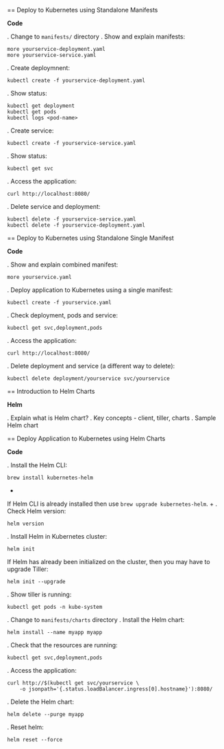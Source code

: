 == Deploy to Kubernetes using Standalone Manifests

**Code**

. Change to `manifests/` directory
. Show and explain manifests:

	more yourservice-deployment.yaml
	more yourservice-service.yaml

. Create deploymnent:

	kubectl create -f yourservice-deployment.yaml

. Show status:

	kubectl get deployment
	kubectl get pods
	kubectl logs <pod-name>

. Create service:

	kubectl create -f yourservice-service.yaml

. Show status:

	kubectl get svc

. Access the application:

	curl http://localhost:8080/

. Delete service and deployment:

	kubectl delete -f yourservice-service.yaml
	kubectl delete -f yourservice-deployment.yaml

== Deploy to Kubernetes using Standalone Single Manifest

**Code**

. Show and explain combined manifest:

	more yourservice.yaml

. Deploy application to Kubernetes using a single manifest:

	kubectl create -f yourservice.yaml

. Check deployment, pods and service:

	kubectl get svc,deployment,pods

. Access the application:

	curl http://localhost:8080/

. Delete deployment and service (a different way to delete):

	kubectl delete deployment/yourservice svc/yourservice

== Introduction to Helm Charts

**Helm**

. Explain what is Helm chart?
. Key concepts - client, tiller, charts
. Sample Helm chart

== Deploy Application to Kubernetes using Helm Charts

**Code**

. Install the Helm CLI:

	brew install kubernetes-helm
+
If Helm CLI is already installed then use `brew upgrade kubernetes-helm`.
+
. Check Helm version:

	helm version

. Install Helm in Kubernetes cluster:

    helm init

If Helm has already been initialized on the cluster, then you may have to upgrade Tiller:

    helm init --upgrade

. Show tiller is running:

	kubectl get pods -n kube-system

. Change to `manifests/charts` directory
. Install the Helm chart:

	helm install --name myapp myapp

. Check that the resources are running:

	kubectl get svc,deployment,pods

. Access the application:

	curl http://$(kubectl get svc/yourservice \
        -o jsonpath='{.status.loadBalancer.ingress[0].hostname}'):8080/

. Delete the Helm chart:

	helm delete --purge myapp

. Reset helm:

	helm reset --force
